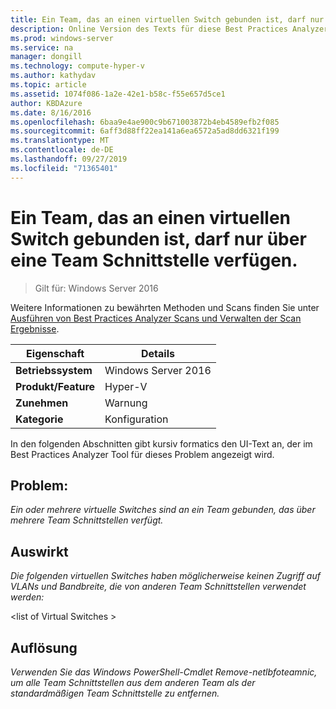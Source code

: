 ```yaml
---
title: Ein Team, das an einen virtuellen Switch gebunden ist, darf nur über eine Team Schnittstelle verfügen.
description: Online Version des Texts für diese Best Practices Analyzer Regel.
ms.prod: windows-server
ms.service: na
manager: dongill
ms.technology: compute-hyper-v
ms.author: kathydav
ms.topic: article
ms.assetid: 1074f086-1a2e-42e1-b58c-f55e657d5ce1
author: KBDAzure
ms.date: 8/16/2016
ms.openlocfilehash: 6baa9e4ae900c9b671003872b4eb4589efb2f085
ms.sourcegitcommit: 6aff3d88ff22ea141a6ea6572a5ad8dd6321f199
ms.translationtype: MT
ms.contentlocale: de-DE
ms.lasthandoff: 09/27/2019
ms.locfileid: "71365401"
---
```

# <a name="a-team-bound-to-a-virtual-switch-should-only-have-one-exposed-team-interface"></a>Ein Team, das an einen virtuellen Switch gebunden ist, darf nur über eine Team Schnittstelle verfügen.

>Gilt für: Windows Server 2016

Weitere Informationen zu bewährten Methoden und Scans finden Sie unter [Ausführen von Best Practices Analyzer Scans und Verwalten der Scan Ergebnisse](https://go.microsoft.com/fwlink/p/?LinkID=223177).  
  
|Eigenschaft|Details|
|-|-|  
|**Betriebssystem**|Windows Server 2016|  
|**Produkt/Feature**|Hyper-V|  
|**Zunehmen**|Warnung|  
|**Kategorie**|Konfiguration|  
  
In den folgenden Abschnitten gibt kursiv formatics den UI-Text an, der im Best Practices Analyzer Tool für dieses Problem angezeigt wird.  
  
## <a name="issue"></a>**Problem:**  
*Ein oder mehrere virtuelle Switches sind an ein Team gebunden, das über mehrere Team Schnittstellen verfügt.*  
  
## <a name="impact"></a>**Auswirkt**  
*Die folgenden virtuellen Switches haben möglicherweise keinen Zugriff auf VLANs und Bandbreite, die von anderen Team Schnittstellen verwendet werden:*  
  
\<list of Virtual Switches >  
  
## <a name="resolution"></a>**Auflösung**  
*Verwenden Sie das Windows PowerShell-Cmdlet Remove-netlbfoteamnic, um alle Team Schnittstellen aus dem anderen Team als der standardmäßigen Team Schnittstelle zu entfernen.*  
  


